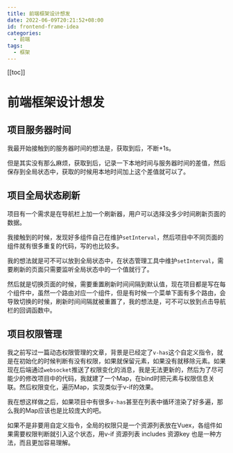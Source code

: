 ```yaml
---
title: 前端框架设计想发
date: 2022-06-09T20:21:52+08:00
id: frontend-frame-idea
categories:
  - 前端
tags:
  - 框架
---
```


[[toc]]

# 前端框架设计想发

## 项目服务器时间

我最开始接触到的服务器时间的想法是，获取到后，不断+1s。

但是其实没有那么麻烦，获取到后，记录一下本地时间与服务器时间的差值，然后保存到全局状态中，获取的时候用本地时间加上这个差值就可以了。

## 项目全局状态刷新

项目有一个需求是在导航栏上加一个刷新器，用户可以选择没多少时间刷新页面的数据。

我接触到的时候，发现好多组件自己在维护`setInterval`，然后项目中不同页面的组件就有很多重复的代码，写的也比较多。

我的想法就是可不可以放到全局状态中，在状态管理工具中维护`setInterval`，需要刷新的页面只需要监听全局状态中的一个值就行了。

然后就是切换页面的时候，需要重置刷新时间间隔到默认值，现在项目都是写在每个组件中，虽然一个路由对应一个组件，但是有时候一个菜单下面有多个路由，会导致切换的时候，刷新时间间隔就被重置了，我的想法是，可不可以放到点击导航栏的回调函数中。

## 项目权限管理

我之前写过一篇动态权限管理的文章，背景是已经定了`v-has`这个自定义指令，就是在初始化的时候判断有没有权限，如果就保留元素，如果没有就移除元素。如果现在后端通过`websocket`推送了权限变化的消息，我是无法更新的，然后为了尽可能少的修改项目中的代码，我就建了一个Map，在bind时把元素与权限信息关联。然后权限变化，遍历Map，实现类似于v-if的效果。

我在想这样做之后，如果项目中有很多`v-has`甚至在列表中循环渲染了好多遍，那么我的Map应该也是比较庞大的吧。

如果不是非要用自定义指令，全局的权限只是一个资源列表放在Vuex，各组件如果需要权限判断就引入这个状态，用v-if 资源列表 includes 资源key 也是一种方法，而且更加容易理解。
